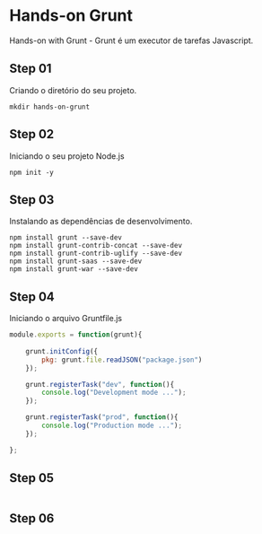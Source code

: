 # Hands-on Grunt

Hands-on with Grunt - Grunt é um executor de tarefas Javascript.

## Step 01

Criando o diretório do seu projeto.

```shell
mkdir hands-on-grunt
```

## Step 02

Iniciando o seu projeto Node.js

```shell
npm init -y
```

## Step 03

Instalando as dependências de desenvolvimento.

```shell
npm install grunt --save-dev
npm install grunt-contrib-concat --save-dev
npm install grunt-contrib-uglify --save-dev
npm install grunt-saas --save-dev
npm install grunt-war --save-dev
```

## Step 04

Iniciando o arquivo Gruntfile.js

```javascript
module.exports = function(grunt){
    
    grunt.initConfig({
        pkg: grunt.file.readJSON("package.json")
    });

    grunt.registerTask("dev", function(){
        console.log("Development mode ...");
    });

    grunt.registerTask("prod", function(){
        console.log("Production mode ...");
    });

};
```

## Step 05

```shell
```

## Step 06

```shell
```
